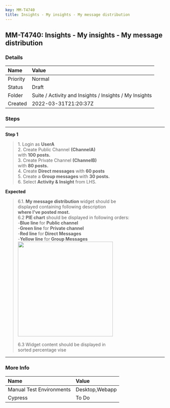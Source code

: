 ```yaml
---
key: MM-T4740
title: Insights - My insights - My message distribution
---
```


## MM-T4740: Insights - My insights - My message distribution

### Details

| Name     | Value                                                  |
| :------- | :----------------------------------------------------- |
| Priority | Normal                                                 |
| Status   | Draft                                                  |
| Folder   | Suite / Activity and Insights / Insights / My Insights |
| Created  | 2022-03-31T21:20:37Z                                   |

### Steps

<hr/>

**Step 1**

> <article>1. Login as <strong>UserA</strong><br />2. Create Public Channel <strong>(ChannelA)</strong><br />with <strong>100 posts.</strong><br />3. Create Private Channel <strong>(ChannelB)</strong><br />with <strong>80 posts.</strong><br />4. Create <strong>Direct messages</strong> with <strong>60 posts</strong><br />5. Create a <strong>Group messages </strong>with <strong>30 posts.</strong><br />6. Select <strong>Activity &amp; Insight</strong> from LHS.</article>

**Expected**

> <article>6.1.<strong> My message distribution </strong>widget should be<br />displayed containing following description<br /><strong>where I've posted most.</strong><br />6.2 <strong>PIE chart</strong> should be displayed in following orders:<br />-<strong>Blue line </strong>for <strong>Public channel</strong><br />-<strong>Green line</strong> for <strong>Private channel</strong><br />-<strong>Red line </strong>for<strong> Direct Messages</strong><br />-<strong>Yellow line</strong> for<strong> Group Messages<img src="https://smartbear-tm4j-prod-us-west-2-attachment-rich-text.s3.us-west-2.amazonaws.com/embedded-f3277290f945470c4add5d21ef3dc7ca7b74388fc7152bfb6b99ae58c66a95a8-1649181304598-1649181304598.png" style="width:300px" class="fr-fic fr-fil fr-dib" /></strong><br /><br />6.3 Widget content should be displayed in<br />sorted percentage vise</article>

<hr/>

### More Info

| Name                     | Value          |
| :----------------------- | :------------- |
| Manual Test Environments | Desktop,Webapp |
| Cypress                  | To Do          |
